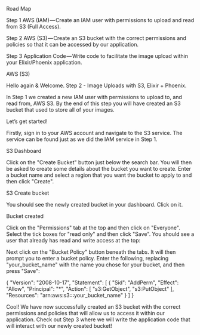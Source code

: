 Road Map

  Step 1 AWS (IAM) — Create an IAM user with permissions to upload and read from S3 (Full Access).

  Step 2 AWS (S3) — Create an S3 bucket with the correct permissions and policies so that it can be accessed by our application.

  Step 3 Application Code — Write code to facilitate the image upload within your Elixir/Phoenix application.


AWS (S3)

Hello again & Welcome. Step 2 - Image Uploads with S3, Elixir + Phoenix.

In Step 1 we created a new IAM user with permissions to upload to, and read from, AWS S3. By the end of this step you will have created an S3 bucket that used to store all of your images.


Let’s get started!

Firstly, sign in to your AWS account and navigate to the S3 service. The service can be found just as we did the IAM service in Step 1.


S3 Dashboard

Click on the "Create Bucket" button just below the search bar. You will then be asked to create some details about the bucket you want to create. Enter a bucket name and select a region that you want the bucket to apply to and then click "Create".


S3 Create bucket

You should see the newly created bucket in your dashboard. Click on it.


Bucket created

Click on the "Permissions" tab at the top and then click on "Everyone". Select the tick boxes for "read only" and then click "Save". You should see a user that already has read and write access at the top:

Next click on the "Bucket Policy" button beneath the tabs. It will then prompt you to enter a bucket policy. Enter the following, replacing "your_bucket_name" with the name you chose for your bucket, and then press "Save":

{
  "Version": "2008-10-17",
  "Statement": [
  {
  "Sid": "AddPerm",
  "Effect": "Allow",
  "Principal": "*",
  "Action": [
  "s3:GetObject",
  "s3:PutObject"
  ],
  "Resources": "arn:aws:s3:::your_bucket_name"
  }
 ]
}

Cool! We have now successfully created an S3 bucket with the correct permissions and policies that will allow us to access it within our application. Check out Step 3 where we will write the application code that will interact with our newly created bucket!
